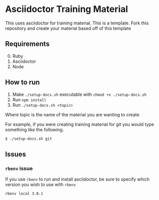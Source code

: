 # Asciidoctor Training Material

This uses asciidoctor for training material. This is a template. Fork this repository and create your material based off of this template

## Requirements

0. Ruby
1. Asciidoctor
2. Node

## How to run

1. Make `./setup-docs.sh` executable with `chmod +x ./setup-docs.sh`
2. Run `npm install`
3. Run `./setup-docs.sh <topic>`

Where topic is the name of the material you are wanting to create

For example, if you were creating training material for git you would type something like the following.

```sh
$ ./setup-docs.sh git
```

## Issues

### `rbenv` issue

If you use `rbenv` to run and install asciidoctor, be sure to specify which version you wish to use with `rbenv`

```sh
rbenv local 3.0.1
```
